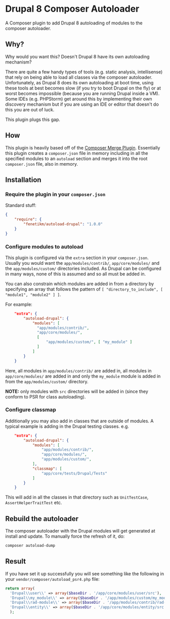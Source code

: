 # Drupal 8 Composer Autoloader

A Composer plugin to add Drupal 8 autoloading of modules to the composer autoloader.

## Why?
Why would you want this? Doesn't Drupal 8 have its own autoloading mechanism?

There are quite a few handy types of tools (e.g. static analysis, intellisense) that rely on being able to load all classes via the composer autoloader. Unfortunately, as Drupal 8 does its own autoloading at boot time, using these tools at best becomes slow (if you try to boot Drupal on the fly) or at worst becomes impossible (because you are running Drupal inside a VM). Some IDEs (e.g. PHPStorm) get around this by implementing their own discovery mechanism but if you are using an IDE or editor that doesn't do this you are out of luck.

This plugin plugs this gap.

## How
This plugin is heavily based off of the [Composer Merge Plugin](https://github.com/wikimedia/composer-merge-plugin). Essentially this plugin creates a `composer.json` file in memory including in all the specified modules to an `autoload` section and merges it into the root `composer.json` file, also in memory.

## Installation
### Require the plugin in your `composer.json`
Standard stuff:

```json
{
    "require": {
        "fenetikm/autoload-drupal": "1.0.0"
    }
}
```

### Configure modules to autoload
This plugin is configured via the `extra` section in your `composer.json`. Usually you would want the `app/modules/contrib/`, `app/core/modules/` and the `app/modules/custom/` directories included. As Drupal can be configured in many ways, none of this is assumed and so all must be added in.

You can also constrain which modules are added in from a directory by specifying an array that follows the pattern of `[ "directory_to_include", [ "module1", "module2" ] ]`.

For example:

```json
    "extra": {
        "autoload-drupal": {
            "modules": [
              "app/modules/contrib/",
              "app/core/modules/",
              [
                  "app/modules/custom/", [ "my_module" ]
              ]
            ]
        }
    }
```

Here, all modules in `app/modules/contrib/` are added in, all modules in `app/core/modules/` are added in and only the `my_module` module is added in from the `app/modules/custom/` directory.

**NOTE:** only modules with `src` directories will be added in (since they conform to PSR for class autoloading).

### Configure classmap
Additionally you may also add in classes that are outside of modules. A typical example is adding in the Drupal testing classes. e.g.

```json
    "extra": {
        "autoload-drupal": {
            "modules": [
                "app/modules/contrib/",
                "app/core/modules/",
                "app/modules/custom/",
            ],
            "classmap": [
                "app/core/tests/Drupal/Tests"
            ]
        }
    }
```

This will add in all the classes in that directory such as `UnitTestCase`, `AssertHelperTraitTest` etc.

## Rebuild the autoloader
The composer autoloader with the Drupal modules will get generated at install and update. To manually force the refresh of it, do:

```sh
composer autoload-dump
```

## Result
If you have set it up successfully you will see something like the following in your `vendor/composer/autoload_psr4.php` file:

```php
return array(
  'Drupal\\user\\' => array($baseDir . '/app/core/modules/user/src'),
  'Drupal\\my_module\\' => array($baseDir . '/app/modules/custom/my_module/src'),
  'Drupal\\rad-module\\' => array($baseDir . '/app/modules/contrib/rad-module/src'),
  'Drupal\\entity\\' => array($baseDir . '/app/core/modules/entity/src'),
  );
```

